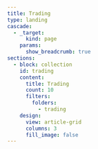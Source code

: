 ```yaml
---
title: Trading
type: landing
cascade:
  - _target:
      kind: page
    params:
      show_breadcrumb: true
sections:
  - block: collection
    id: trading
    content:
      title: Trading
      count: 10
      filters:
        folders:
          - trading
    design:
      view: article-grid
      columns: 3
      fill_image: false
---
```

